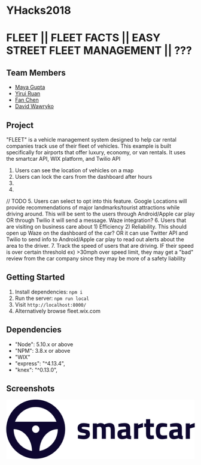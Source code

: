 # YHacks2018

# FLEET || FLEET FACTS || EASY STREET FLEET MANAGEMENT || ???

## Team Members
- [Maya Gupta](https://github.com/mayathegupta)
- [Yirui Ruan](https://github.com/)
- [Fan Chen](https://github.com/fan70m)
- [David Wawryko](https://github.com/digitalfabric92)

## Project
"FLEET" is a vehicle management system designed to help car rental companies track use of their fleet of vehicles. This example is built specifically for airports that offer 
luxury, economy, or van rentals. It uses the smartcar API, WIX platform, and Twilio API
1. Users can see the location of vehicles on a map
2. Users can lock the cars from the dashboard after hours
3.
4.
// TODO
5. Users can select to opt into this feature. Google Locations will provide recommendations of major landmarks/tourist attractions while driving around. This will be sent to the users through Android/Apple car play OR through Twilio it will send a message. Waze integration?
6. Users that are visiting on business care about 1) Efficiency 2) Reliability. This should open up Waze on the dashboard of the car? OR it can use Twitter API and Twilio to send info to Android/Apple car play to read out alerts about the area to the driver.
7. Track the speed of users that are driving. IF their speed is over certain threshold ex) >30mph over speed limit, they may get a "bad" review from the car company since they may be more of a safety liability

## Getting Started
1. Install dependencies: `npm i`
2. Run the server: `npm run local`
3. Visit `http://localhost:8000/`
4. Alternatively browse fleet.wix.com

## Dependencies

- "Node": 5.10.x or above
- "NPM": 3.8.x or above
- "WIX"
- "express": "^4.13.4",
- "knex": "^0.13.0",

 ## Screenshots
 
 ![Homescreen](https://github.com/mayathegupta/YHacks2018/blob/master/assets/smartcar-logo.png)